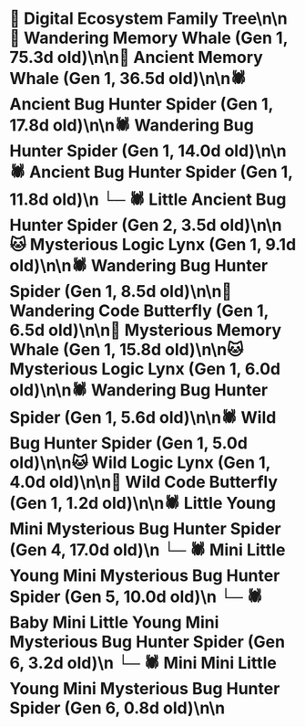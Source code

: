 # 🌳 Digital Ecosystem Family Tree\n\n🐋 Wandering Memory Whale (Gen 1, 75.3d old)\n\n🐋 Ancient Memory Whale (Gen 1, 36.5d old)\n\n🕷️ Ancient Bug Hunter Spider (Gen 1, 17.8d old)\n\n🕷️ Wandering Bug Hunter Spider (Gen 1, 14.0d old)\n\n🕷️ Ancient Bug Hunter Spider (Gen 1, 11.8d old)\n  └─ 🕷️ Little Ancient Bug Hunter Spider (Gen 2, 3.5d old)\n\n🐱 Mysterious Logic Lynx (Gen 1, 9.1d old)\n\n🕷️ Wandering Bug Hunter Spider (Gen 1, 8.5d old)\n\n🦋 Wandering Code Butterfly (Gen 1, 6.5d old)\n\n🐋 Mysterious Memory Whale (Gen 1, 15.8d old)\n\n🐱 Mysterious Logic Lynx (Gen 1, 6.0d old)\n\n🕷️ Wandering Bug Hunter Spider (Gen 1, 5.6d old)\n\n🕷️ Wild Bug Hunter Spider (Gen 1, 5.0d old)\n\n🐱 Wild Logic Lynx (Gen 1, 4.0d old)\n\n🦋 Wild Code Butterfly (Gen 1, 1.2d old)\n\n🕷️ Little Young Mini Mysterious Bug Hunter Spider (Gen 4, 17.0d old)\n  └─ 🕷️ Mini Little Young Mini Mysterious Bug Hunter Spider (Gen 5, 10.0d old)\n    └─ 🕷️ Baby Mini Little Young Mini Mysterious Bug Hunter Spider (Gen 6, 3.2d old)\n    └─ 🕷️ Mini Mini Little Young Mini Mysterious Bug Hunter Spider (Gen 6, 0.8d old)\n\n